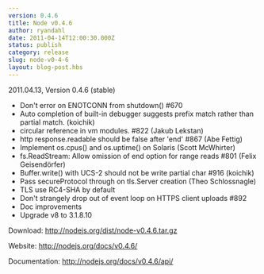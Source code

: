 ```yaml
---
version: 0.4.6
title: Node v0.4.6
author: ryandahl
date: 2011-04-14T12:00:30.000Z
status: publish
category: release
slug: node-v0-4-6
layout: blog-post.hbs
---
```


2011.04.13, Version 0.4.6 (stable)
<ul><li> Don't error on ENOTCONN from shutdown() #670
<li> Auto completion of built-in debugger suggests prefix match rather than partial match. (koichik)
<li> circular reference in vm modules. #822 (Jakub Lekstan)
<li> http response.readable should be false after 'end' #867 (Abe Fettig)
<li> Implement os.cpus() and os.uptime() on Solaris (Scott McWhirter)
<li> fs.ReadStream: Allow omission of end option for range reads #801 (Felix Geisendörfer)
<li> Buffer.write() with UCS-2 should not be write partial char #916 (koichik)
<Li> Pass secureProtocol through on tls.Server creation (Theo Schlossnagle)
<li> TLS use RC4-SHA by default
<li> Don't strangely drop out of event loop on HTTPS client uploads #892
<li> Doc improvements
<li> Upgrade v8 to 3.1.8.10</ul>

Download: <a href="http://nodejs.org/dist/node-v0.4.6.tar.gz">http://nodejs.org/dist/node-v0.4.6.tar.gz</a>

Website: <a href="http://nodejs.org/docs/v0.4.6/">http://nodejs.org/docs/v0.4.6/</a>

Documentation: <a href="http://nodejs.org/docs/v0.4.6/api/">http://nodejs.org/docs/v0.4.6/api/</a>

